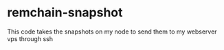 # remchain-snapshot
This code takes the snapshots on my node to send them to my webserver vps through ssh
